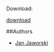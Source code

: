 Download:

[download](https://github.com/javam140/Snake/releases/download/tag2/Snake.exe)



##Authors
- [Jan Jaworski](https://github.com/javam140)
